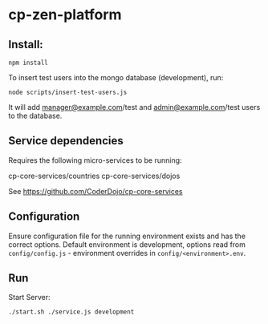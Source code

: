 # cp-zen-platform

## Install:

```
npm install
```

To insert test users into the mongo database (development), run:
```
node scripts/insert-test-users.js
```

It will add manager@example.com/test and admin@example.com/test users to the database.

## Service dependencies

Requires the following micro-services to be running:

cp-core-services/countries
cp-core-services/dojos

See https://github.com/CoderDojo/cp-core-services

## Configuration

Ensure configuration file for the running environment exists and has the correct options. Default environment is development, options read from `config/config.js` - environment overrides in `config/<environment>.env`.

## Run

Start Server:

`./start.sh ./service.js development`

